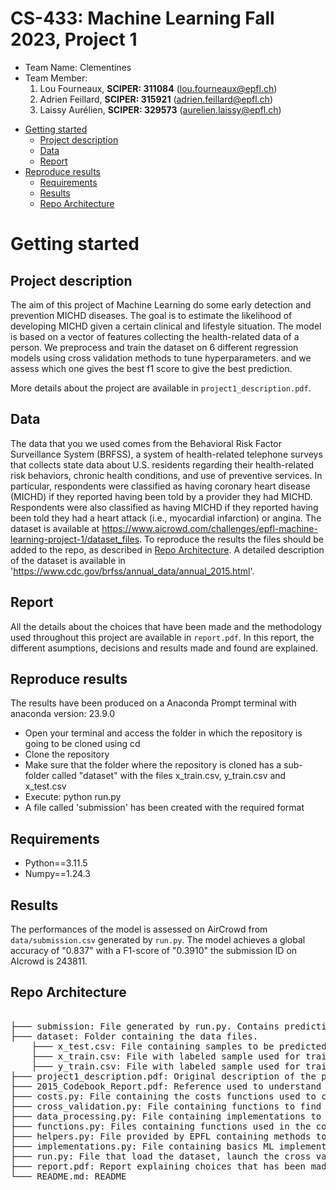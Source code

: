 # CS-433: Machine Learning Fall 2023, Project 1 
- Team Name: Clementines
- Team Member:
    1. Lou Fourneaux, **SCIPER: 311084** (lou.fourneaux@epfl.ch)
    2. Adrien Feillard, **SCIPER: 315921** (adrien.feillard@epfl.ch)
    3. Laissy Aurélien, **SCIPER: 329573** (aurelien.laissy@epfl.ch)

* [Getting started](#getting-started)
    * [Project description](#project-description)
    * [Data](#data)
    * [Report](#report)
* [Reproduce results](#reproduce-results)
    * [Requirements](#Requirements)
    * [Results](#results)
    * [Repo Architecture](#repo-architecture)
    

# Getting started
## Project description
The aim of this project of Machine Learning do some early detection and prevention MICHD diseases. The goal is to estimate the likelihood of developing MICHD given a certain clinical and lifestyle situation.
The model is based on a vector of features collecting the health-related data of a person.
We preprocess and train the dataset on 6 different regression models using cross validation methods to tune hyperparameters. and we assess which one gives the best f1 score to give the best prediction.

More details about the project are available in `project1_description.pdf`.
## Data
The data that you we used comes from the Behavioral Risk Factor Surveillance System (BRFSS), a system of
health-related telephone surveys that collects state data about U.S. residents regarding their health-related risk
behaviors, chronic health conditions, and use of preventive services. In particular, respondents were classified
as having coronary heart disease (MICHD) if they reported having been told by a provider they had MICHD.
Respondents were also classified as having MICHD if they reported having been told they had a heart attack (i.e.,
myocardial infarction) or angina.
 The dataset is available at https://www.aicrowd.com/challenges/epfl-machine-learning-project-1/dataset_files. To reproduce the results the files should be added to the repo, as described in [Repo Architecture](#repo-architecture). A detailed description of the dataset is available in 'https://www.cdc.gov/brfss/annual_data/annual_2015.html'.

## Report
All the details about the choices that have been made and the methodology used throughout this project are available in `report.pdf`. In this report, the different asumptions, decisions and results made and found are explained.
## Reproduce results
The results have been produced on a Anaconda Prompt terminal with anaconda version: 23.9.0

- Open your terminal and access the folder in which the repository is going to be cloned using cd
- Clone the repository
- Make sure that the folder where the repository is cloned has a sub-folder called "dataset" with the files x_train.csv, y_train.csv and x_test.csv
- Execute: python run.py
- A file called 'submission' has been created with the required format

## Requirements
- Python==3.11.5
- Numpy==1.24.3

## Results
The performances of the model is assessed on AirCrowd from `data/submission.csv` generated by `run.py`. The model achieves a global accuracy of "0.837" with a F1-score of "0.3910" the submission ID on AIcrowd is 243811.

## Repo Architecture
<pre>  
├─── submission: File generated by run.py. Contains predictions of the model computed by run.py.
├─── dataset: Folder containing the data files.
    ├─── x_test.csv: File containing samples to be predicted.
    ├─── x_train.csv: File with labeled sample used for training.
    ├─── y_train.csv: File with labeled sample used for training.
├─── project1_description.pdf: Original description of the project provided by EPFL.
├─── 2015_Codebook_Report.pdf: Reference used to understand features of the dataset.
├─── costs.py: File containing the costs functions used to calcule the losses
├─── cross_validation.py: File containing functions to find the best hyperparameters for each optimization methods
├─── data_processing.py: File containing implementations to process the raw data.
├─── functions.py: Files containing functions used in the computation of implementations.py
├─── helpers.py: File provided by EPFL containing methods to load the data and create submissions for aircrowd.
├─── implementations.py: File containing basics ML implementations asked in the project description.
├─── run.py: File that load the dataset, launch the cross validation, trains models with parameters  and generate submissison.csv.
├─── report.pdf: Report explaining choices that has been made.
└─── README.md: README


